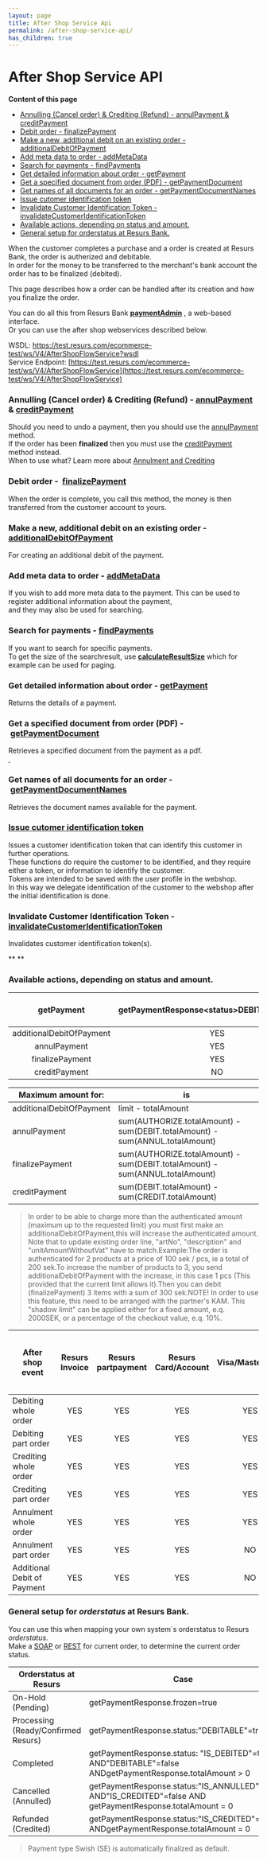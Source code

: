 ```yaml
---
layout: page
title: After Shop Service Api
permalink: /after-shop-service-api/
has_children: true
---
```



# After Shop Service API 
**Content of this page**
- [Annulling (Cancel order) & Crediting (Refund) - annulPayment &
  creditPayment](/after-shop-service-api/annulling/)
- [Debit order -
  finalizePayment](/after-shop-service-api/finalize-payment/)
- [Make a new, additional debit on an existing order -
  additionalDebitOfPayment](/after-shop-service-api/additional-debit-of-payment/)
- [Add meta data to order -
  addMetaData](/after-shop-service-api/metadata-aftershop/)
- [Search for payments -
  findPayments](/after-shop-service-api/find-payments/)
- [Get detailed information about order -
  getPayment](/after-shop-service-api/get-payment/)
- [Get a specified document from order (PDF) -
  getPaymentDocument](/after-shop-service-api/getpaymentdocument/)
- [Get names of all documents for an order -
  getPaymentDocumentNames](/after-shop-service-api/get-payment-document-names/)
- [Issue cutomer identification token](/after-shop-service-api/#issueCustomerIdentificationToken)
- [Invalidate Customer Identification Token -
  invalidateCustomerIdentificationToken](#aftershopserviceapi-invalidatecustomeridentificationtoken-invalidatecustomeridentificationtoken)
- [Available actions, depending on status and
  amount.](#aftershopserviceapi-availableactions,dependingonstatusandamount.)
- [General setup for orderstatus at Resurs
  Bank.](#aftershopserviceapi-generalsetupfororderstatusatresursbank.)

When the customer completes a purchase and a order is created at Resurs
Bank, the order is autherized and debitable.  
In order for the money to be transferred to the merchant's bank
account the order has to be finalized (debited).

This page describes how a order can be handled after its creation and
how you finalize the order.

You can do all this from Resurs Bank
[**paymentAdmin**](payment-administration-gui) , a web-based
interface.  
Or you can use the after shop webservices described below.

WSDL: [https://test.resurs.com/ecommerce-test/ws/V4/AfterShopFlowService?wsdl  
](https://test.resurs.com/ecommerce-test/ws/V4/AfterShopFlowService?wsdl)Service
Endpoint: [https://test.resurs.com/ecommerce-test/ws/V4/AfterShopFlowService](https://test.resurs.com/ecommerce-test/ws/V4/AfterShopFlowService)

### Annulling (Cancel order) & Crediting (Refund) - [annulPayment](annulling) & [creditPayment](1474902) 
Should you need to undo a payment, then you should use the
[annulPayment](annulling) method.  
If the order has been **finalized** then you must use the
[creditPayment](1474902) method instead.  
When to use what? Learn more about [Annulment and
Crediting](concepts-and-domain)

### Debit order -  [finalizePayment](finalize-payment)
When the order is complete, you call this method, the money is then
transferred from the customer account to yours.

### Make a new, additional debit on an existing order - [additionalDebitOfPayment](additional-debit-of-payment)
For creating an additional debit of the payment.

### Add meta data to order - [addMetaData](metadata-aftershop)
If you wish to add more meta data to the payment. This can be used to
register additional information about the payment,  
and they may also be used for searching.

### Search for payments - [findPayments](find-payments)
If you want to search for specific payments.  
To get the size of the searchresult, use
[**calculateResultSize**](calculate-searchresult-size) which for
example can be used for paging.

### Get detailed information about order - [getPayment](get-payment)
Returns the details of a payment.

### Get a specified document from order (PDF) - [getPaymentDocument](1474974)
Retrieves a specified document from the payment as a pdf. [  
 ](1474974)

### Get names of all documents for an order - [getPaymentDocumentNames](get-payment-document-names)
Retrieves the document names available for the payment.

### [Issue cutomer identification token](#issueCustomerIdentificationToken)
Issues a customer identification token that can identify this customer
in further operations.  
These functions do require the customer to be identified, and they
require either a token, or information to identify the customer.  
Tokens are intended to be saved with the user profile in the webshop.  
In this way we delegate identification of the customer to the webshop
after the initial identification is done.

### Invalidate Customer Identification Token - [invalidateCustomerIdentificationToken](/docs/pages/createpage.action?spaceKey=ecom&title=Invalidate+Customer+Identification+Token&linkCreation=true&fromPageId=327799)
Invalidates customer identification token(s).

** **

### Available actions, depending on status and amount.

|      **getPayment**      | getPaymentResponse\<status\>DEBITABLE\<status\> | getPaymentResponse\<status\>CREDITABLE\<status\> | getPaymentResponse \<status\>DEBITABLE\<status\>\<status\>CREDITABLE\<status\> |
|:------------------------:|:-----------------------------------------------:|:------------------------------------------------:|:------------------------------------------------------------------------------:|
| additionalDebitOfPayment |                       YES                       |                       YES                        |                                      YES                                       |
|       annulPayment       |                       YES                       |                        NO                        |                                      YES                                       |
|     finalizePayment      |                       YES                       |                        NO                        |                                      YES                                       |
|      creditPayment       |                       NO                        |                       YES                        |                                      YES                                       |

| Maximum amount for:      | is                                                                           |
|--------------------------|------------------------------------------------------------------------------|
| additionalDebitOfPayment | limit - totalAmount                                                          |
| annulPayment             | sum(AUTHORIZE.totalAmount) - sum(DEBIT.totalAmount) - sum(ANNUL.totalAmount) |
| finalizePayment          | sum(AUTHORIZE.totalAmount) - sum(DEBIT.totalAmount) - sum(ANNUL.totalAmount) |
| creditPayment            | sum(DEBIT.totalAmount) - sum(CREDIT.totalAmount)                             |

> In order to be able to charge more than the authenticated amount
> (maximum up to the requested limit) you must first make an
> additionalDebitOfPayment,this will increase the authenticated amount.
> Note that to update existing order line, "artNo", "description" and
> "unitAmountWithoutVat" have to match.Example:The order is
> authenticated for 2 products at a price of 100 sek / pcs, ie a total
> of 200 sek.To increase the number of products to 3, you send
> additionalDebitOfPayment with the increase, in this case 1 pcs (This
> provided that the current limit allows it).Then you can debit
> (finalizePayment) 3 items with a sum of 300 sek.NOTE! In order to use
> this feature, this need to be arranged with the partner's KAM. This
> "shadow limit" can be applied either for a fixed amount, e.q. 2000SEK,
> or a percentage of the checkout value, e.q. 10%.

| After shop event            | Resurs Invoice | Resurs partpayment | Resurs Card/Account | Visa/MasterCard | Bank payments directly from account to account:*Swish, Trustly* |
|-----------------------------|:--------------:|:------------------:|:-------------------:|:---------------:|:---------------------------------------------------------------:|
| Debiting whole order        |      YES       |        YES         |         YES         |       YES       |                               NO                                |
| Debiting part order         |      YES       |        YES         |         YES         |       YES       |                               NO                                |
| Crediting whole order       |      YES       |        YES         |         YES         |       YES       |                               YES                               |
| Crediting part order        |      YES       |        YES         |         YES         |       YES       |                               YES                               |
| Annulment whole order       |      YES       |        YES         |         YES         |       YES       |                               NO                                |
| Annulment part order        |      YES       |        YES         |         YES         |       NO        |                               NO                                |
| Additional Debit of Payment |      YES       |        YES         |         YES         |       NO        |                               NO                                |

### General setup for *orderstatus* at Resurs Bank.
You can use this when mapping your own system´s orderstatus to Resurs
*orderstatus*.  
Make a
[SOAP](get-payment) or [REST](https://test.resurs.com/docs/display/ecom/Resurs+Checkout#ResursCheckout-/payments/%7BorderReference%7D-GET) for
current order, to determine the current order status.

| Orderstatus at Resurs               | Case                                                                                                       |
|-------------------------------------|------------------------------------------------------------------------------------------------------------|
| On-Hold (Pending)                   | getPaymentResponse.frozen=true                                                                             |
| Processing (Ready/Confirmed Resurs) | getPaymentResponse.status:"DEBITABLE"=true                                                                 |
| Completed                           | getPaymentResponse.status: "IS_DEBITED"=true AND"DEBITABLE"=false ANDgetPaymentResponse.totalAmount \> 0   |
| Cancelled (Annulled)                | getPaymentResponse.status:"IS_ANNULLED"=true AND"IS_CREDITED"=false AND getPaymentResponse.totalAmount = 0 |
| Refunded (Credited)                 | getPaymentResponse.status:"IS_CREDITED"=true ANDgetPaymentResponse.totalAmount = 0                         |

> Payment type Swish (SE) is automatically finalized as default.

